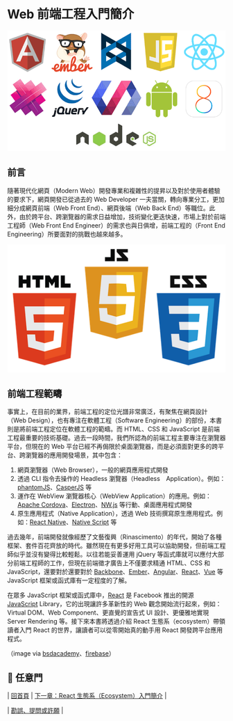 # Web 前端工程入門簡介

![Web 前端工程入門簡介](./images/frameworks.png "Web 前端工程入門簡介")

## 前言
隨著現代化網頁（Modern Web）開發專業和複雜性的提昇以及對於使用者體驗的要求下，網頁開發已從過去的 Web Developer 一夫當關，轉向專業分工，更加細分成網頁前端（Web Front End）、網頁後端（Web Back End）等職位。此外，由於跨平台、跨瀏覽器的需求日益增加，技術變化更迭快速，市場上對於前端工程師（Web Front End Engineer）的需求也與日俱增，前端工程的（Front End Engineering）所要面對的挑戰也越來越多。

![Web 前端工程入門簡介](./images/html-css-js.png "Web 前端工程入門簡介")

## 前端工程範疇
事實上，在目前的業界，前端工程的定位光譜非常廣泛，有聚焦在網頁設計（Web Design），也有專注在軟體工程（Software Engineering）的部份，本書則是將前端工程定位在軟體工程的範疇。而 HTML、CSS 和 JavaScript 是前端工程最重要的技術基礎。過去一段時間，我們所認為的前端工程主要專注在瀏覽器平台，但現在的 Web 平台已經不再侷限於桌面瀏覽器，而是必須面對更多的跨平台、跨瀏覽器的應用開發場景，其中包含：

1. 網頁瀏覽器（Web Browser），一般的網頁應用程式開發
2. 透過 CLI 指令去操作的 Headless 瀏覽器（Headless　Application）。例如：[phantomJS](http://phantomjs.org/)、[CasperJS](http://casperjs.org/) 等
3. 運作在 WebView 瀏覽器核心（WebView Application）的應用。例如：[Apache Cordova](https://cordova.apache.org/)、[Electron](http://electron.atom.io/)、[NW.js](http://nwjs.io/) 等行動、桌面應用程式開發
4. 原生應用程式（Native Application），透過 Web 技術撰寫原生應用程式。例如：[React Native](https://facebook.github.io/react-native/)、[Native Script](https://www.nativescript.org/) 等

過去幾年，前端開發就像經歷了文藝復興（Rinascimento）的年代，開始了各種框架、套件百花齊放的時代。雖然現在有更多好用工具可以協助開發，但前端工程師似乎並沒有變得比較輕鬆。以往若能妥善運用 jQuery 等函式庫就可以應付大部分前端工程師的工作，但現在前端徵才廣告上不僅要求精通 HTML、CSS 和 JavaScript，還要對於還要對於 [Backbone](http://backbonejs.org/)、[Ember](http://emberjs.com/)、[Angular](https://angularjs.org/)、[React](https://facebook.github.io/react/)、[Vue](https://vuejs.org/) 等 JavaScript 框架或函式庫有一定程度的了解。

在眾多 JavaScript 框架或函式庫中，[React](https://facebook.github.io/react/) 是 Facebook 推出的開源 [JavaScript](https://en.wikipedia.org/wiki/JavaScript) Library，它的出現讓許多革新性的 Web 觀念開始流行起來，例如：Virtual DOM、Web Component、更直覺的宣告式 UI 設計、更優雅地實現 Server Rendering 等。接下來本書將透過介紹 React 生態系（ecosystem）帶領讀者入門 React 的世界，讓讀者可以從零開始真的動手用 React 開發跨平台應用程式。

（image via [bsdacademy](http://bsdacademy.com/wp-content/uploads/2014/10/html-css-js.png)、[firebase](https://www.firebase.com/resources/images/website/logos/frameworks.png)）

## :door: 任意門
| [回首頁](https://github.com/kdchang/reactjs101) | [下一章：React 生態系（Ecosystem）入門簡介](https://github.com/kdchang/reactjs101/blob/master/Ch01/react-ecosystem-introduction.md) |

| [勘誤、提問或許願](https://github.com/kdchang/reactjs101/issues) |

